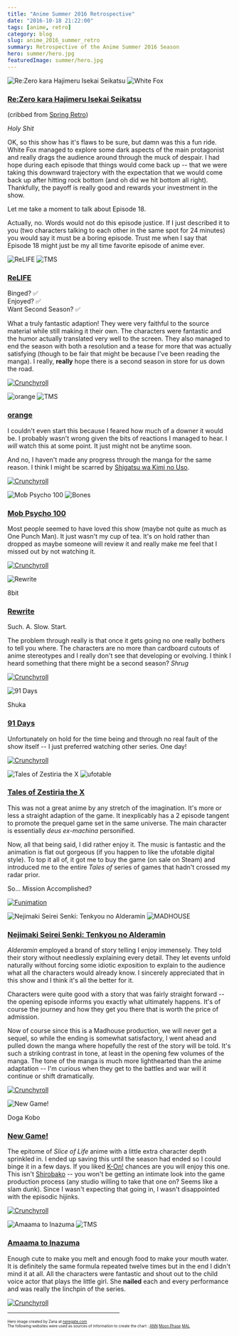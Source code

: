 ```yaml
---
title: "Anime Summer 2016 Retrospective"
date: "2016-10-18 21:22:00"
tags: [anime, retro]
category: blog
slug: anime_2016_summer_retro
summary: Retrospective of the Anime Summer 2016 Season
hero: summer/hero.jpg
featuredImage: summer/hero.jpg
---
```




![Re:Zero kara Hajimeru Isekai Seikatsu](spring/rezero.jpg "Re:Zero kara Hajimeru Isekai Seikatsu") ![White Fox](studios/white_fox.png)

### [Re:Zero kara Hajimeru Isekai Seikatsu](https://hummingbird.me/anime/re-zero-kara-hajimeru-isekai-seikatsu)

(cribbed from [Spring Retro](https://markphilpot.com/posts/2016/07/31/anime_2016_spring_retro/))

_Holy Shit_

OK, so this show has it's flaws to be sure, but damn was this a fun ride. White Fox managed to explore some dark aspects of the main protagonist and really drags the audience around through the muck of despair. I had hope during each episode that things would come back up -- that we were taking this downward trajectory with the expectation that we would come back up after hitting rock bottom (and oh did we hit bottom all right). Thankfully, the payoff is really good and rewards your investment in the show.

Let me take a moment to talk about Episode 18.

Actually, no. Words would not do this episode justice. If I just described it to you (two characters talking to each other in the same spot for 24 minutes) you would say it must be a boring episode. Trust me when I say that Episode 18 might just be my all time favorite episode of anime ever.

![ReLIFE](summer/tumblr_o8nli0hkDb1uca4rgo1_1280.jpg "ReLIFE") ![TMS](studios/half/tms.png)

### [ReLIFE](https://hummingbird.me/anime/relife)

Binged? ✅ <br/> Enjoyed? ✅ <br/> Want Second Season? ✅

What a truly fantastic adaption! They were very faithful to the source material while still making it their own. The characters were fantastic and the humor actually translated very well to the screen. They also managed to end the season with both a resolution and a tease for more that was actually satisfying (though to be fair that might be because I've been reading the manga). I really, **really** hope there is a second season in store for us down the road.

[![Crunchyroll](streaming/crunchyroll_logo.png)](https://www.crunchyroll.com/relife)

![orange](summer/key.jpg "orange") ![TMS](studios/half/tms.png)

### [orange](https://hummingbird.me/anime/orange)

I couldn't even start this because I feared how much of a downer it would be. I probably wasn't wrong given the bits of reactions I managed to hear. I _will_ watch this at some point. It just might not be anytime soon.

And no, I haven't made any progress through the manga for the same reason. I think I might be scarred by [Shigatsu wa Kimi no Uso](https://hummingbird.me/anime/shigatsu-wa-kimi-no-uso).

[![Crunchyroll](streaming/crunchyroll_logo.png)](https://www.crunchyroll.com/orange)

![Mob Psycho 100](summer/tumblr_o8ifltoL3b1uq3bnuo1_1280.jpg "Mob Psycho 100") ![Bones](studios/half/bones.png)

### [Mob Psycho 100](https://hummingbird.me/anime/mob-psycho-100)

Most people seemed to have loved this show (maybe not quite as much as One Punch Man). It just wasn't my cup of tea. It's on hold rather than dropped as maybe someone will review it and really make me feel that I missed out by not watching it.

[![Crunchyroll](streaming/crunchyroll_logo.png)](https://www.crunchyroll.com/mob-psycho-100)

![Rewrite](summer/img-key03.jpg "Rewrite")

<div class="studio">8bit</div>

### [Rewrite](https://hummingbird.me/anime/rewrite)

Such. A. Slow. Start.

The problem through really is that once it gets going no one really bothers to tell you where. The characters are no more than cardboard cutouts of anime stereotypes and I really don't see that developing or evolving. I think I heard something that there might be a second season? _Shrug_

[![Crunchyroll](streaming/crunchyroll_logo.png)](https://www.crunchyroll.com/rewrite)

![91 Days](summer/ytibcw_91days.jpg "91 Days")

<div class="studio">Shuka</div>

### [91 Days](https://hummingbird.me/anime/ninety-one-days)

Unfortunately on hold for the time being and through no real fault of the show itself -- I just preferred watching other series. One day!

[![Crunchyroll](streaming/crunchyroll_logo.png)](https://www.crunchyroll.com/91-days)

![Tales of Zestiria the X](summer/A18072-730632182.1467300951.jpg "Tales of Zestiria the X") ![ufotable](studios/half/ufotable.jpg)

### [Tales of Zestiria the X](https://hummingbird.me/anime/tales-of-zestiria-the-x)

This was not a great anime by any stretch of the imagination. It's more or less a straight adaption of the game. It inexplicably has a 2 episode tangent to promote the prequel game set in the same universe. The main character is essentially _deus ex-machina_ personified.

Now, all that being said, I did rather enjoy it. The music is fantastic and the animation is flat out gorgeous (if you happen to like the ufotable digital style). To top it all of, it got me to buy the game (on sale on Steam) and introduced me to the entire _Tales of_ series of games that hadn't crossed my radar prior.

So... Mission Accomplished?

[![Funimation](streaming/funimation_logo.png)](https://www.funimation.com/shows/tales-of-zestiria-the-x/home)

![Nejimaki Seirei Senki: Tenkyou no Alderamin](summer/uvtufc_nejimakiseireisenkitenkyounoalderamin.jpg "Nejimaki Seirei Senki: Tenkyou no Alderamin") ![MADHOUSE](studios/half/madhouse.png)

### [Nejimaki Seirei Senki: Tenkyou no Alderamin](https://hummingbird.me/anime/nejimaki-seirei-senki-tenkyou-no-alderamin)

_Alderamin_ employed a brand of story telling I enjoy immensely. They told their story without needlessly explaining every detail. They let events unfold naturally without forcing some idiotic exposition to explain to the audience what all the characters would already know. I sincerely appreciated that in this show and I think it's all the better for it.

Characters were quite good with a story that was fairly straight forward -- the opening episode informs you exactly what ultimately happens. It's of course the journey and how they get you there that is worth the price of admission.

Now of course since this is a Madhouse production, we will never get a sequel, so while the ending is somewhat satisfactory, I went ahead and pulled down the manga where hopefully the rest of the story will be told. It's such a striking contrast in tone, at least in the opening few volumes of the manga. The tone of the manga is much more lighthearted than the anime adaptation -- I'm curious when they get to the battles and war will it continue or shift dramatically.

[![Crunchyroll](streaming/crunchyroll_logo.png)](https://www.crunchyroll.com/alderamin-on-the-sky)

![New Game!](summer/newgamev3.jpg "New Game!")

<div class="studio">Doga Kobo</div>

### [New Game!](https://hummingbird.me/anime/new-game)

The epitome of _Slice of Life_ anime with a little extra character depth sprinkled in. I ended up saving this until the season had ended so I could binge it in a few days. If you liked [K-On!](https://hummingbird.me/anime/k-on) chances are you will enjoy this one. This isn't [Shirobako](https://hummingbird.me/anime/shirobako) -- you won't be getting an intimate look into the game production process (any studio willing to take that one on? Seems like a slam dunk). Since I wasn't expecting that going in, I wasn't disappointed with the episodic hijinks.

[![Crunchyroll](streaming/crunchyroll_logo.png)](https://www.crunchyroll.com/new-game)

![Amaama to Inazuma](summer/cUZyLOZCRRdc_amaamatoinazuma.jpg "Amaama to Inazuma") ![TMS](studios/half/tms.png)

### [Amaama to Inazuma](https://hummingbird.me/anime/amaama-to-inazuma)

Enough cute to make you melt and enough food to make your mouth water. It is definitely the same formula repeated twelve times but in the end I didn't mind it at all. All the characters were fantastic and shout out to the child voice actor that plays the little girl. She **nailed** each and every performance and was really the linchpin of the series.

[![Crunchyroll](streaming/crunchyroll_logo.png)](https://www.crunchyroll.com/sweetness-lightning)

<div style="text-align: center">
<hr style="width: 50%"/>
</div>

<div style="font-size: 60%">
Hero image created by Zana at <a href="https://neregate.com/blog/">neregate.com</a> <br/>
The following websites were used as sources of information to create the chart : 
<a href="https://www.animenewsnetwork.com/">ANN</a>
<a href="https://m-p.sakura.ne.jp/">Moon Phase</a>
<a href="https://myanimelist.net/">MAL</a>
</div>
